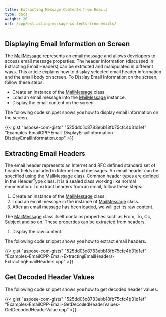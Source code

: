 ```yaml
---
title: Extracting Message Contents from Emails
type: docs
weight: 20
url: /cpp/extracting-message-contents-from-emails/
---
```


## **Displaying Email Information on Screen**
The [MailMessage](https://apireference.aspose.com/cpp/email/class/aspose.email.mail_message/) represents an email message and allows developers to access email message properties. The header information (discussed in Extracting Email Headers) can be extracted and manipulated in different ways. This article explains how to display selected email header information and the email body on screen. To Display Email Information on the screen, follow these steps:

- Create an instance of the [MailMessage](https://apireference.aspose.com/email/cpp/class/aspose.email.mail_message) class.
- Load an email message into the [MailMessage](https://apireference.aspose.com/email/cpp/class/aspose.email.mail_message) instance.
- Display the email content on the screen.

The following code snippet shows you how to display email information on the screen.



{{< gist "aspose-com-gists" "525dd06c8783ebb18fb75cfc4b31d1ef" "Examples-EmailCPP-Email-DisplayEmailInformation-DisplayEmailInformation.cpp" >}}
## **Extracting Email Headers**
The email header represents an Internet and RFC defined standard set of header fields included in Internet email messages. An email header can be specified using the [MailMessage](https://apireference.aspose.com/email/cpp/class/aspose.email.mail_message) class. Common header types are defined in the HeaderType class. It is a sealed class working like normal enumeration. To extract headers from an email, follow these steps:

1. Create an instance of the [MailMessage](https://apireference.aspose.com/email/cpp/class/aspose.email.mail_message) class.
1. Load an email message in the instance of [MailMessage](https://apireference.aspose.com/email/cpp/class/aspose.email.mail_message) class.
1. After an email message has been loaded, we will get its raw content.

The [MailMessage](https://apireference.aspose.com/email/cpp/class/aspose.email.mail_message) class itself contains properties such as From, To, Cc, Subject and so on. These properties can be extracted from headers.

1. Display the raw content.

The following code snippet shows you how to extract email headers.



{{< gist "aspose-com-gists" "525dd06c8783ebb18fb75cfc4b31d1ef" "Examples-EmailCPP-Email-ExtractingEmailHeaders-ExtractingEmailHeaders.cpp" >}}
## **Get Decoded Header Values**
The following code snippet shows you how to get decoded header values.



{{< gist "aspose-com-gists" "525dd06c8783ebb18fb75cfc4b31d1ef" "Examples-EmailCPP-Email-GetDecodedHeaderValues-GetDecodedHeaderValue.cpp" >}}
